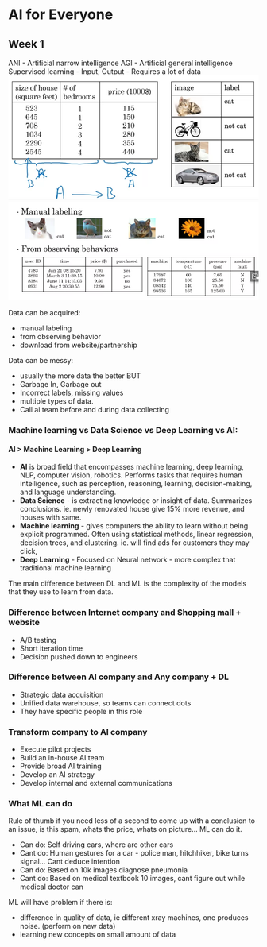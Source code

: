 # AI for Everyone
## Week 1
ANI - Artificial narrow intelligence
AGI - Artificial general intelligence
Supervised learning - Input, Output - Requires a lot of data
![01-01-examples.png](img%2F01-01-examples.png)
![01-02-examples.png](img%2F01-02-examples.png)

Data can be acquired:
- manual labeling
- from observing behavior
- download from website/partnership

Data can be messy:
- usually the more data the better BUT
- Garbage In, Garbage out
- Incorrect labels, missing values
- multiple types of data. 
- Call ai team before and during data collecting

### Machine learning vs Data Science vs Deep Learning vs AI:
#### AI > Machine Learning > Deep Learning

- **AI** is broad field that encompasses machine learning, deep learning, NLP, computer vision, robotics.
Performs tasks that requires human intelligence, such as perception, reasoning, learning, decision-making, and language understanding.
- **Data Science** - is extracting knowledge or insight of data. Summarizes conclusions. ie. newly renovated house give 15% more revenue, and houses with same.
- **Machine learning** - gives computers the ability to learn without being explicit programmed. Often using statistical methods, linear regression, decision trees, and clustering. ie. will find ads for customers they may click,
- **Deep Learning** - Focused on Neural network - more complex that traditional machine learning 

The main difference between DL and ML is the complexity of the models that they use to learn from data.

### Difference between Internet company and Shopping mall + website
- A/B testing
- Short iteration time
- Decision pushed down to engineers
### Difference between AI company and Any company + DL
- Strategic data acquisition
- Unified data warehouse, so teams can connect dots
- They have specific people in this role
### Transform company to AI company
- Execute pilot projects
- Build an in-house AI team
- Provide broad AI training
- Develop an AI strategy
- Develop internal and external communications

### What ML can do
Rule of thumb if you need less of a second to come up with a conclusion to an issue,
is this spam, whats the price, whats on picture... ML can do it.
- Can do: Self driving cars, where are other cars
- Cant do: Human gestures for a car - police man, hitchhiker, bike turns signal... Cant deduce intention
- Can do: Based on 10k images diagnose pneumonia
- Cant do: Based on medical textbook 10 images, cant figure out while medical doctor can

ML will have problem if there is:
- difference in quality of data, ie different xray machines, one produces noise. (perform on new data)
- learning new concepts on small amount of data



